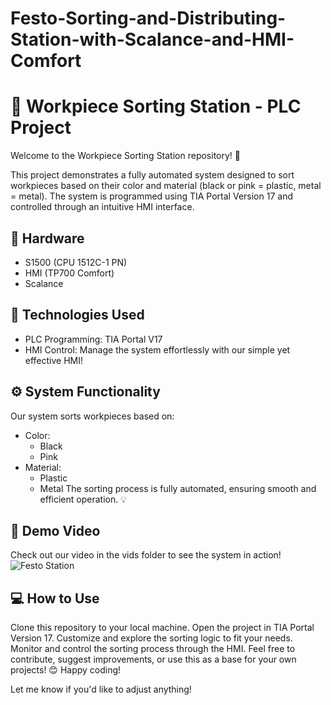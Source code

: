 # Festo-Sorting-and-Distributing-Station-with-Scalance-and-HMI-Comfort

# 🚦 Workpiece Sorting Station - PLC Project
Welcome to the Workpiece Sorting Station repository! 🎉

This project demonstrates a fully automated system designed to sort workpieces based on their color and material (black or pink = plastic, metal = metal). The system is programmed using TIA Portal Version 17 and controlled through an intuitive HMI interface.

## 🔧 Hardware
 - S1500 (CPU 1512C-1 PN)
 - HMI (TP700 Comfort)
 - Scalance

## 🔧 Technologies Used
 - PLC Programming: TIA Portal V17
 - HMI Control: Manage the system effortlessly with our simple yet effective HMI!
## ⚙️ System Functionality
Our system sorts workpieces based on:

 - Color:
    - Black
    - Pink
 - Material:
    - Plastic
    - Metal
The sorting process is fully automated, ensuring smooth and efficient operation. 💡

## 🎥 Demo Video
Check out our video in the vids folder to see the system in action!
![Festo Station](https://github.com/user-attachments/assets/d80b5af0-d23d-4093-8e1f-3fc2cb586204)



## 💻 How to Use
Clone this repository to your local machine.
Open the project in TIA Portal Version 17.
Customize and explore the sorting logic to fit your needs.
Monitor and control the sorting process through the HMI.
Feel free to contribute, suggest improvements, or use this as a base for your own projects! 😊 Happy coding!

Let me know if you'd like to adjust anything!
